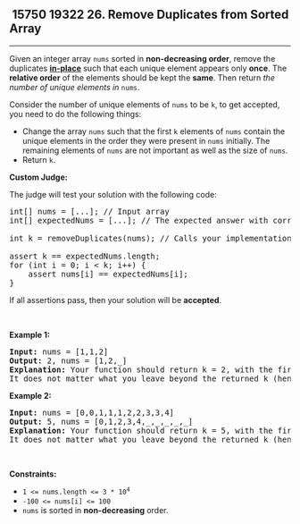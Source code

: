 <h2> 15750 19322
26. Remove Duplicates from Sorted Array</h2><hr><div><p>Given an integer array <code>nums</code> sorted in <strong>non-decreasing order</strong>, remove the duplicates <a href="https://en.wikipedia.org/wiki/In-place_algorithm" target="_blank"><strong>in-place</strong></a> such that each unique element appears only <strong>once</strong>. The <strong>relative order</strong> of the elements should be kept the <strong>same</strong>. Then return <em>the number of unique elements in </em><code>nums</code>.</p>

<p>Consider the number of unique elements of <code>nums</code> to be <code>k</code>, to get accepted, you need to do the following things:</p>

<ul>
	<li>Change the array <code>nums</code> such that the first <code>k</code> elements of <code>nums</code> contain the unique elements in the order they were present in <code>nums</code> initially. The remaining elements of <code>nums</code> are not important as well as the size of <code>nums</code>.</li>
	<li>Return <code>k</code>.</li>
</ul>

<p><strong>Custom Judge:</strong></p>

<p>The judge will test your solution with the following code:</p>

<pre>int[] nums = [...]; // Input array
int[] expectedNums = [...]; // The expected answer with correct length

int k = removeDuplicates(nums); // Calls your implementation

assert k == expectedNums.length;
for (int i = 0; i &lt; k; i++) {
    assert nums[i] == expectedNums[i];
}
</pre>

<p>If all assertions pass, then your solution will be <strong>accepted</strong>.</p>

<p>&nbsp;</p>
<p><strong class="example">Example 1:</strong></p>

<pre><strong>Input:</strong> nums = [1,1,2]
<strong>Output:</strong> 2, nums = [1,2,_]
<strong>Explanation:</strong> Your function should return k = 2, with the first two elements of nums being 1 and 2 respectively.
It does not matter what you leave beyond the returned k (hence they are underscores).
</pre>

<p><strong class="example">Example 2:</strong></p>

<pre><strong>Input:</strong> nums = [0,0,1,1,1,2,2,3,3,4]
<strong>Output:</strong> 5, nums = [0,1,2,3,4,_,_,_,_,_]
<strong>Explanation:</strong> Your function should return k = 5, with the first five elements of nums being 0, 1, 2, 3, and 4 respectively.
It does not matter what you leave beyond the returned k (hence they are underscores).
</pre>

<p>&nbsp;</p>
<p><strong>Constraints:</strong></p>

<ul>
	<li><code>1 &lt;= nums.length &lt;= 3 * 10<sup>4</sup></code></li>
	<li><code>-100 &lt;= nums[i] &lt;= 100</code></li>
	<li><code>nums</code> is sorted in <strong>non-decreasing</strong> order.</li>
</ul>
</div>